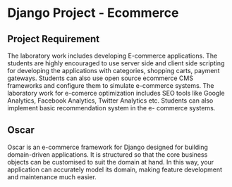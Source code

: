 # Django Project - Ecommerce


## Project Requirement
The laboratory work includes developing E-commerce applications. The students are highly
encouraged to use server side and client side scripting for developing the applications with
categories, shopping carts, payment gateways. Students can also use open source ecommerce
CMS frameworks and configure them to simulate e-commerce systems. The laboratory work
for e-comerce optimization includes SEO tools like Google Analytics, Facebook Analytics,
Twitter Analytics etc. Students can also implement basic recommendation system in the e-
commerce systems.

## Oscar
Oscar is an e-commerce framework for Django designed for building domain-driven applications. It is structured so that the core business objects can be customised to suit the domain at hand. In this way, your application can accurately model its domain, making feature development and maintenance much easier.